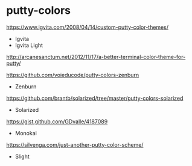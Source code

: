 putty-colors
============

https://www.igvita.com/2008/04/14/custom-putty-color-themes/
  * Igvita
  * Igvita Light
  
http://arcanesanctum.net/2012/11/17/a-better-terminal-color-theme-for-putty/
  
https://github.com/voieducode/putty-colors-zenburn
  * Zenburn

https://github.com/brantb/solarized/tree/master/putty-colors-solarized
  * Solarized

https://gist.github.com/GDvalle/4187089
  * Monokai

https://silvenga.com/just-another-putty-color-scheme/
  * Slight
